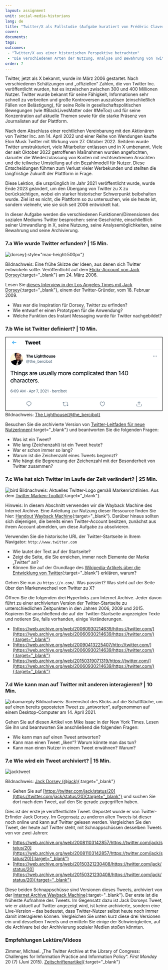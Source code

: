 ```yaml
---
layout: assignment
unit: social-media-historians
lang: de
title: "Twitter/X als Fallstudie (Aufgabe kuratiert von Frédéric Clavert)"
cover:
documents:
tags:
outcomes:
 - "Twitter/X aus einer historischen Perspektive betrachten"
 - "Die verschiedenen Arten der Nutzung, Analyse und Bewahrung von Twitter/X zu verstehen, um die Quellenkritik darauf anwenden zu können"
order: 7
---
```

Twitter, jetzt als X bekannt, wurde im März 2006 gestartet. Nach verschiedenen Schätzungen und „offiziellen“ Zahlen, die von Twitter Inc. veröffentlicht wurden, hat es inzwischen zwischen 300 und 400 Millionen Nutzer. Twitter wurde bekannt für seine Fähigkeit, Informationen sehr schnell zu verbreiten und große Kontroversen auszulösen (einschließlich Fällen von Belästigung), für seine Rolle in gesellschaftspolitischen Bewegungen (wie #BlackLivesMatter oder #MeToo) und für seine Konzentration auf aktuelle Themen sowie für die starke Präsenz von Journalisten auf der Plattform.

Nach dem Abschluss einer rechtlichen Vereinbarung mit den Aktionären von Twitter Inc. am 14. April 2022 und einer Reihe von Wendungen kaufte Elon Musk Twitter mit Wirkung vom 27. Oktober 2022. Seitdem wurde Twitter umstrukturiert, viele Mitarbeiter entlassen und in X umbenannt. Viele der seit Oktober 2022 getroffenen Maßnahmen wurden angefochten, darunter die Wiederzulassung von Konten mit rechtsextremen Ansichten und die teilweise Umstellung auf ein Bezahlmodell für Nutzer. Diese Entscheidungen führten zum Verlust vieler Werbekunden und stellten die langfristige Zukunft der Plattform in Frage.

<html>
<div class="alert alert-info">
Diese Lektion, die ursprünglich im Jahr 2021 veröffentlicht wurde, wurde Ende 2023 geändert, um den Übergang von Twitter zu X zu berücksichtigen, wobei ein starker historischer Schwerpunkt beibehalten wurde. Ziel ist es nicht, die Plattform so zu untersuchen, wie sie heute ist, sondern vielmehr, wie sie sich seit 2006 entwickelt hat.
</div>
</html>

In dieser Aufgabe werden die verschiedenen Funktionen/Dimensionen des sozialen Mediums Twitter besprochen: seine Geschichte, einschließlich seiner Umwandlung in X, seine Nutzung, seine Analysemöglichkeiten, seine Bewahrung und seine Archivierung.

<!-- more -->
<!-- briefing-student -->

### 7.a Wie wurde Twitter erfunden? | 15 Min. 
<!-- section-contents -->

![dorsey](../../../assets/images/social-media/dorsey.jpg){:style="max-height:500px"}

Bildnachweis: Eine frühe Skizze der Ideen, aus denen sich Twitter entwickeln sollte. Veröffentlicht auf dem [Flickr-Account von Jack Dorsey](https://flickr.com/photos/jackdorsey/182613360/){:target="_blank"} am 24. März 2006.

Lesen Sie [dieses Interview in der Los Angeles Times mit Jack Dorsey](https://latimesblogs.latimes.com/technology/2009/02/twitter-creator.html){:target="_blank"}, einem der Twitter-Gründer, vom 18. Februar 2009.

- Was war die Inspiration für Dorsey, Twitter zu erfinden?
- Wie entwarf er einen Prototypen für die Anwendung?
- Welche Funktion des Instant Messaging wurde für Twitter nachgebildet?

<!-- section -->

### 7.b Wie ist Twitter definiert? | 10 Min.
 <!-- section-contents -->

![140](../../assets/images/social-media/140.png)
Bildnachweis: [The Lighthouse(@the_bercibot)](https://twitter.com/the_bercibot/status/1379647473640161280)

Besuchen Sie die archivierte Version von [Twitter-Leitfaden für neue NutzerInnen](https://web.archive.org/web/20180103203839/https://help.twitter.com/en/new-user-faq){:target="_blank"} und beantworten Sie die folgenden Fragen:
- Was ist ein Tweet?
- Wie lang (Zeichenzahl) ist ein Tweet heute?
- War er schon immer so lang?
- Warum ist die Zeichenzahl eines Tweets begrenzt?
- Wie hängt die Begrenzung der Zeichenzahl mit der Besonderheit von Twitter zusammen?

<!-- section -->

### 7.c Wie hat sich Twitter im Laufe der Zeit verändert? | 25 Min.
 <!-- section-contents --> 

![bird](../../../assets/images/social-media/bird.png)
Bildnachweis: Aktuelles Twitter-Logo gemäß Markenrichtlinien. Aus dem [Twitter Marken-Toolkit](https://about.twitter.com/en/who-we-are/brand-toolkit){:target="_blank"}.

Hinweis: In diesem Abschnitt verwenden wir die Wayback Machine des Internet Archive. Eine Anleitung zur Nutzung dieser Ressource finden Sie hier: [Handout Wayback Machine](https://ranke2.uni.lu/assets/pdf/wayback-machine-interface.pdf){:target="_blank"}. Darüber hinaus sollten sich diejenigen, die bereits einen Twitter-Account besitzen, zunächst aus ihrem Account abmelden, um diese Aufgabe zu absolvieren.

Verwenden Sie die historische URL der Twitter-Startseite in Ihrem Navigator: `http://www.twitter.com`
- Wie lautet der Text auf der Startseite?
- Zeigt die Seite, die Sie erreichen, immer noch Elemente der Marke „Twitter“ an?
- Können Sie auf der Grundlage des [Wikipedia-Artikels über die Entwicklung von Twitter](https://de.wikipedia.org/wiki/X_(soziales_Netzwerk)#X_(seit_2023)){:target="_blank"} erklären, warum?

Gehen Sie nun zu `https://x.com/`. Was passiert? Was steht auf der Seite über den Markenwechsel von Twitter zu X?

Öffnen Sie die folgenden drei Hyperlinks zum Internet Archive. Jeder davon führt zu einer archivierten Version der Twitter-Startseite zu unterschiedlichen Zeitpunkten in den Jahren 2006, 2009 und 2015. Kopieren Sie anschließend die auf der Twitter-Startseite angezeigten Texte und notieren Sie, falls vorhanden, einige Veränderungen.

- [https://web.archive.org/web/20060930214639/https://twitter.com/](https://web.archive.org/web/20060930214639/https://twitter.com/){:target="_blank"}
- [https://web.archive.org/web/20090413225407/http://twitter.com/](https://web.archive.org/web/20060930214639/https://twitter.com/){:target="_blank"}
- [https://web.archive.org/web/20150319071319/https://twitter.com/](https://web.archive.org/web/20060930214639/https://twitter.com/){:target="_blank"}

<!-- section --> 

### 7.d Wie kann man auf Twitter mit anderen interagieren? | 10 Min.
 <!-- section-contents -->  

![obamareply](../../../assets/images/social-media/obamareply.png)
Bildnachweis: Screenshot des Klicks auf die Schaltfläche, um auf einen bereits geposteten Tweet zu „antworten“, aufgenommen auf einem Desktop-Computer am 14. April 2021.

Gehen Sie auf diesen Artikel von Mike Isaac in der New York Times. Lesen Sie ihn und beantworten Sie anschließend die folgenden Fragen:
- Wie kann man auf einen Tweet antworten?
- Kann man einen Tweet „liken“? Warum könnte man das tun?
- Kann man einen Nutzer in einem Tweet erwähnen? Warum?

<!-- section --> 

### 7.e  Wie wird ein Tweet archiviert? | 15 Min.
<!-- section-contents --> 

![jacktweet](../../../assets/images/social-media/jacktweet.png)

Bildnachweis: [Jack Dorsey (@jack)](https://twitter.com/jack/status/20){:target="_blank"}

- Gehen Sie auf [https://twitter.com/jack/status/20](https://twitter.com/jack/status/20){:target="_blank"} und suchen Sie dort nach dem Tweet, auf den Sie gerade zugegriffen haben.

Dies ist der erste je veröffentlichte Tweet. Gepostet wurde er von Twitter-Erfinder Jack Dorsey. Im Gegensatz zu anderen alten Tweets ist dieser noch online und kann auf Twitter gelesen werden. Vergleichen Sie den Tweet, der heute auf Twitter steht, mit Schnappschüssen desselben Tweets von vor zwei Jahren:
- [https://web.archive.org/web/20081103142857/https://twitter.com/jack/status/20](https://web.archive.org/web/20081103142857/https://twitter.com/jack/status/20){:target="_blank"}
- [https://web.archive.org/web/20150321230408/https://twitter.com/jack/status/20](https://web.archive.org/web/20150321230408/https://twitter.com/jack/status/20){:target="_blank"}

Diese beiden Schnappschüsse sind Versionen dieses Tweets, archiviert von der [Internet Archive Wayback Machine](https://archive.org/web/){:target="_blank"}. Der erste ist die früheste Aufnahme des Tweets. Im Gegensatz dazu ist Jack Dorseys Tweet, wie er aktuell auf Twitter angezeigt wird, ist keine archivierte, sondern eine Live-Version – das bedeutet, dass Twitter-Nutzer selbst heute noch immer damit interagieren können. Vergleichen Sie unten kurz diese drei Versionen ein und desselben Tweets und ermitteln Sie einige der Schwierigkeiten, auf die Archivare bei der Archivierung sozialer Medien stoßen könnten.

<!-- section -->

### Empfehlungen Lektüre/Videos
<!-- section-contents -->

Zimmer, Michael. „The Twitter Archive at the Library of Congress: Challenges for Information Practice and Information Policy“. *First Monday* 20 (7) (Juni 2015). [Zeitschriftenartikel](http://firstmonday.org/ojs/index.php/fm/article/view/5619){:target="_blank"}

<!-- section -->

<!-- briefing-teacher -->
